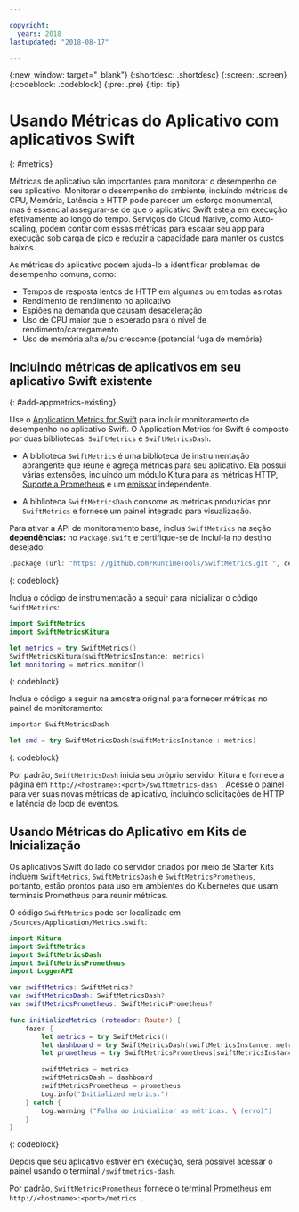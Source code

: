 ```yaml
---

copyright:
  years: 2018
lastupdated: "2018-08-17"

---
```


{:new_window: target="_blank"}
{:shortdesc: .shortdesc}
{:screen: .screen}
{:codeblock: .codeblock}
{:pre: .pre}
{:tip: .tip}

# Usando Métricas do Aplicativo com aplicativos Swift
{: #metrics}

Métricas de aplicativo são importantes para monitorar o desempenho de seu aplicativo. Monitorar o desempenho do ambiente, incluindo métricas de CPU, Memória, Latência e HTTP pode parecer um esforço monumental, mas é essencial assegurar-se de que o aplicativo Swift esteja em execução efetivamente ao longo do tempo. Serviços do Cloud Native, como Auto-scaling, podem contar com essas métricas para escalar seu app para execução sob carga de pico e reduzir a capacidade para manter os custos baixos.

As métricas do aplicativo podem ajudá-lo a identificar problemas de desempenho comuns, como:

* Tempos de resposta lentos de HTTP em algumas ou em todas as rotas
* Rendimento de rendimento no aplicativo
* Espiões na demanda que causam desaceleração
* Uso de CPU maior que o esperado para o nível de rendimento/carregamento
* Uso de memória alta e/ou crescente (potencial fuga de memória)

## Incluindo métricas de aplicativos em seu aplicativo Swift existente
{: #add-appmetrics-existing}

Use o [Application Metrics for Swift](https://developer.ibm.com/swift/monitoring-diagnostics/application-metrics-for-swift/) para incluir monitoramento de desempenho no aplicativo Swift. O Application Metrics for Swift é composto por duas bibliotecas: `SwiftMetrics` e `SwiftMetricsDash`.

* A biblioteca `SwiftMetrics` é uma biblioteca de instrumentação abrangente que reúne e agrega métricas para seu aplicativo. Ela possui várias extensões, incluindo um módulo Kitura para as métricas HTTP, [Suporte a Prometheus](https://github.com/RuntimeTools/SwiftMetrics#prometheus-support) e um [emissor](https://github.com/RuntimeTools/SwiftMetrics#application-metrics-for-swift-agent) independente.

* A biblioteca `SwiftMetricsDash` consome as métricas produzidas por `SwiftMetrics` e fornece um painel integrado para visualização.


Para ativar a API de monitoramento base, inclua `SwiftMetrics` na seção **dependências:** no `Package.swift` e certifique-se de incluí-la no destino desejado:
```swift
.package (url: "https: //github.com/RuntimeTools/SwiftMetrics.git ", de:" 2.4.0 ")
```
{: codeblock}

Inclua o código de instrumentação a seguir para inicializar o código `SwiftMetrics`:
```swift
import SwiftMetrics
import SwiftMetricsKitura

let metrics = try SwiftMetrics()
SwiftMetricsKitura(swiftMetricsInstance: metrics)
let monitoring = metrics.monitor()
```
{: codeblock}

Inclua o código a seguir na amostra original para fornecer métricas no painel de monitoramento:
```swift
importar SwiftMetricsDash

let smd = try SwiftMetricsDash(swiftMetricsInstance : metrics)
```  
{: codeblock}

Por padrão, `SwiftMetricsDash` inicia seu próprio servidor Kitura e fornece a página em `http://<hostname>:<port>/swiftmetrics-dash `. Acesse o painel para ver suas novas métricas de aplicativo, incluindo solicitações de HTTP e latência de loop de eventos.

## Usando Métricas do Aplicativo em Kits de Inicialização

Os aplicativos Swift do lado do servidor criados por meio de Starter Kits incluem `SwiftMetrics`, `SwiftMetricsDash` e `SwiftMetricsPrometheus`, portanto, estão prontos para uso em ambientes do Kubernetes que usam terminais Prometheus para reunir métricas.

O código `SwiftMetrics` pode ser localizado em `/Sources/Application/Metrics.swift`:
```swift
import Kitura
import SwiftMetrics
import SwiftMetricsDash
import SwiftMetricsPrometheus
import LoggerAPI

var swiftMetrics: SwiftMetrics?
var swiftMetricsDash: SwiftMetricsDash?
var swiftMetricsPrometheus: SwiftMetricsPrometheus?

func initializeMetrics (roteador: Router) {
    fazer {
        let metrics = try SwiftMetrics()
        let dashboard = try SwiftMetricsDash(swiftMetricsInstance: metrics, endpoint: router)
        let prometheus = try SwiftMetricsPrometheus(swiftMetricsInstance: metrics, endpoint: router)

        swiftMetrics = metrics
        swiftMetricsDash = dashboard
        swiftMetricsPrometheus = prometheus
        Log.info("Initialized metrics.")
    } catch {
        Log.warning ("Falha ao inicializar as métricas: \ (erro)")
    }
}
```
{: codeblock}

Depois que seu aplicativo estiver em execução, será possível acessar o painel usando o terminal `/swiftmetrics-dash`.

Por padrão, `SwiftMetricsPrometheus` fornece o [terminal Prometheus](https://prometheus.io/) em `http://<hostname>:<port>/metrics `.
